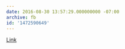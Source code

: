 ```yaml
---
date: 2016-08-30 13:57:29.000000000 -07:00
archive: fb
id: '1472590649'
---
```


[Link](http://i.imgur.com/6sBxxBN.png)
